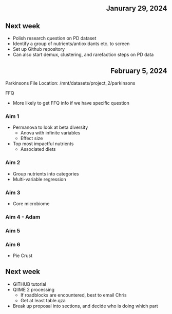 ## <div align="right"> Janurary 29, 2024 </div>
## Next week
- Polish research question on PD dataset 
- Identify a group of nutrients/antioxidants etc. to screen
- Set up Github repository
- Can also start demux, clustering, and rarefaction steps on PD data


## <div align="right"> February 5, 2024 </div>
Parkinsons File Location:
/mnt/datasets/project_2/parkinsons

FFQ
- More likely to get FFQ info if we have specific question

### Aim 1 
- Permanova to look at beta diversity
  - Anova with infinite variables
  - Effect size
- Top most impactful nutrients
  - Associated diets
### Aim 2
- Group nutrients into categories
- Multi-variable regression
### Aim 3 
- Core microbiome
### Aim 4 - Adam


### Aim 5


### Aim 6
- Pie Crust

## Next week
- GITHUB tutorial
- QIIME 2 processing
  - If roadblocks are encountered, best to email Chris
  - Get at least table.qza
- Break up proposal into sections, and decide who is doing which part

